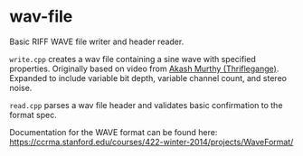 # wav-file

Basic RIFF WAVE file writer and header reader.

`write.cpp` creates a wav file containing a sine wave with specified properties. Originally based on video from [Akash Murthy (Thriflegange)](https://github.com/Thrifleganger). Expanded to include variable bit depth, variable channel count, and stereo noise.

`read.cpp` parses a wav file header and validates basic confirmation to the format spec.

Documentation for the WAVE format can be found here: https://ccrma.stanford.edu/courses/422-winter-2014/projects/WaveFormat/
